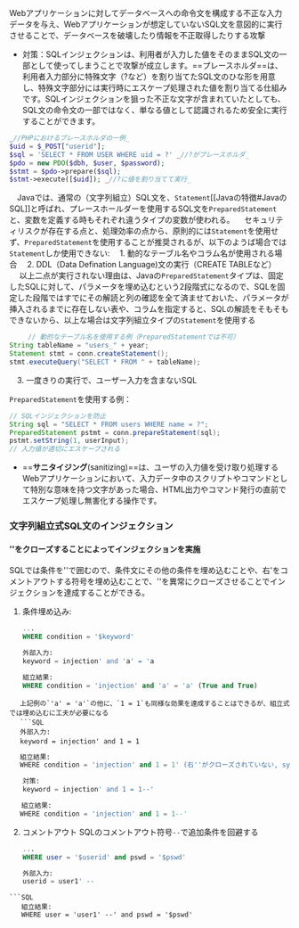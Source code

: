 
Webアプリケーションに対してデータベースへの命令文を構成する不正な入力データを与え、Webアプリケーションが想定していないSQL文を意図的に実行させることで、データベースを破壊したり情報を不正取得したりする攻撃
- 対策：SQLインジェクションは、利用者が入力した値をそのままSQL文の一部として使ってしまうことで攻撃が成立します。==プレースホルダ==は、利用者入力部分に特殊文字（?など）を割り当てたSQL文のひな形を用意し、特殊文字部分には実行時にエスケープ処理された値を割り当てる仕組みです。SQLインジェクションを狙った不正な文字が含まれていたとしても、SQL文の命令文の一部ではなく、単なる値として認識されるため安全に実行することができます。 
```PHP
_//PHPにおけるプレースホルダの一例_  
$uid = $_POST["userid"];  
$sql = 'SELECT * FROM USER WHERE uid = ?' _//?がプレースホルダ_  
$pdo = new PDO($dbh, $user, $password);  
$stmt = $pdo->prepare($sql);  
$stmt->execute([$uid]); _//?に値を割り当てて実行_
```
　Javaでは、通常の（文字列組立）SQL文を、`Statement`[[Javaの特徴#JavaのSQL]]と呼ばれ、プレースホールダーを使用するSQL文を`PreparedStatement`と、変数を定義する時もそれぞれ違うタイプの変数が使われる。
　セキュリティリスクが存在する点と、処理効率の点から、原則的には`Statement`を使用せず、`PreparedStatement`を使用することが推奨されるが、以下のようば場合では`Statement`しか使用できない:
　1. 動的なテーブル名やコラム名が使用される場合
　2. DDL（Data Defination Language)文の実行（CREATE TABLEなど）
　   以上二点が実行されない理由は、Javaの`PreparedStatement`タイプは、固定したSQLに対して、パラメータを埋め込むという2段階式になるので、SQLを固定した段階ではすでにその解読と列の確認を全て済ませておいた、パラメータが挿入されるまでに存在しない表や、コラムを指定すると、SQLの解読をそもそもできないから、以上な場合は文字列組立タイプの`Statement`を使用する
```java
　   // 動的なテーブル名を使用する例（PreparedStatementでは不可）
String tableName = "users_" + year;
Statement stmt = conn.createStatement();
stmt.executeQuery("SELECT * FROM " + tableName);
```

　3. 一度きりの実行で、ユーザー入力を含まないSQL

`PreparedStatement`を使用する例：
```java
// SQLインジェクションを防止
String sql = "SELECT * FROM users WHERE name = ?";
PreparedStatement pstmt = conn.prepareStatement(sql);
pstmt.setString(1, userInput);
// 入力値が適切にエスケープされる
```
   
- ==**サニタイジング**(sanitizing)==は、ユーザの入力値を受け取り処理するWebアプリケーションにおいて、入力データ中のスクリプトやコマンドとして特別な意味を持つ文字があった場合、HTML出力やコマンド発行の直前でエスケープ処理し無害化する操作です。

### 文字列組立式SQL文のインジェクション
#### ''をクローズすることによってインジェクションを実施
SQLでは条件を''で囲むので、条件文にその他の条件を埋め込むことや、右'をコメントアウトする符号を埋め込むことで、''を異常にクローズさせることでインジェクションを達成することができる。
1. 条件埋め込み:
   ```SQL
   ...
   WHERE condition = '$keyword'

   外部入力:
   keyword = injection' and 'a' = 'a

   組立結果:
   WHERE condition = 'injection' and 'a' = 'a' (True and True)
```
 　上記例の`'a' = 'a'`の他に、`1 = 1`も同様な効果を達成することはできるが、組立式では埋め込むに工夫が必要になる
 　```SQL
 　外部入力:
 　keyword = injection' and 1 = 1
```
```SQL
 　組立結果:
 　WHERE condition = 'injection' and 1 = 1' (右''がクローズされていない, syntax error)
```
```SQL
　　対策:
　　keyword = injection' and 1 = 1--'

   組立結果:
 　WHERE condition = 'injection' and 1 = 1--'
```
2. コメントアウト
   SQLのコメントアウト符号`--`で追加条件を回避する
   ```SQL
   ...
   WHERE user = '$userid' and pswd = '$pswd'
   
   外部入力:
   userid = user1' --
```
```SQL
   組立結果:
   WHERE user = 'user1' --' and pswd = '$pswd'
```